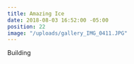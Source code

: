 ```yaml
---
title: Amazing Ice
date: 2018-08-03 16:52:00 -05:00
position: 22
image: "/uploads/gallery_IMG_0411.JPG"
---
```


Building